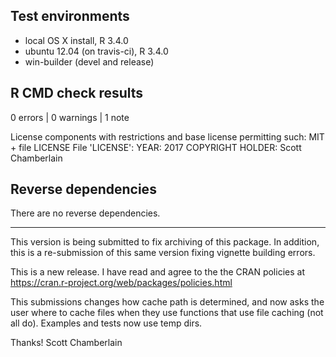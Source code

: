 ## Test environments

* local OS X install, R 3.4.0
* ubuntu 12.04 (on travis-ci), R 3.4.0
* win-builder (devel and release)

## R CMD check results

0 errors | 0 warnings | 1 note

License components with restrictions and base license permitting such:
  MIT + file LICENSE
File 'LICENSE':
  YEAR: 2017
  COPYRIGHT HOLDER: Scott Chamberlain

## Reverse dependencies

There are no reverse dependencies.

---

This version is being submitted to fix archiving of this package. In addition, 
this is a re-submission of this same version fixing vignette building 
errors.

This is a new release. I have read and agree to the the CRAN
policies at https://cran.r-project.org/web/packages/policies.html

This submissions changes how cache path is determined, and now asks
the user where to cache files when they use functions that use 
file caching (not all do). Examples and tests now use temp dirs.

Thanks! 
Scott Chamberlain
